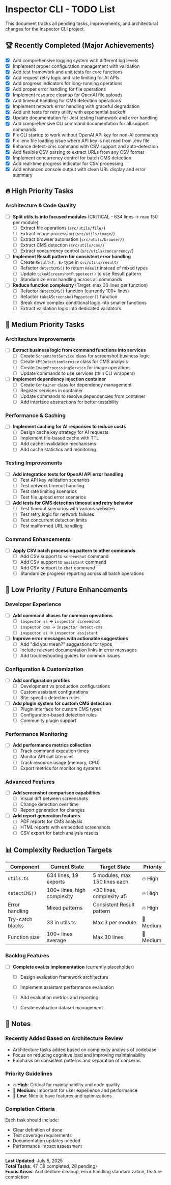 # Inspector CLI - TODO List

This document tracks all pending tasks, improvements, and architectural changes for the Inspector CLI project.

## 🏆 Recently Completed (Major Achievements)

- [x] Add comprehensive logging system with different log levels
- [x] Implement proper configuration management with validation
- [x] Add test framework and unit tests for core functions
- [x] Add request retry logic and rate limiting for AI APIs
- [x] Add progress indicators for long-running operations
- [x] Add proper error handling for file operations
- [x] Implement resource cleanup for OpenAI file uploads
- [x] Add timeout handling for CMS detection operations
- [x] Implement network error handling with graceful degradation
- [x] Add unit tests for retry utility with exponential backoff
- [x] Update documentation for Jest testing framework and error handling
- [x] Add comprehensive CLI command documentation for all support commands
- [x] Fix CLI startup to work without OpenAI API key for non-AI commands
- [x] Fix .env file loading issue where API key is not read from .env file
- [x] Enhance detect-cms command with CSV support and auto-detection
- [x] Add flexible CSV parsing to extract URLs from any CSV format
- [x] Implement concurrency control for batch CMS detection
- [x] Add real-time progress indicator for CSV processing
- [x] Add enhanced console output with clean URL display and error summary

## 🔥 High Priority Tasks

### Architecture & Code Quality
- [ ] **Split utils.ts into focused modules** (CRITICAL - 634 lines → max 150 per module)
  - [ ] Extract file operations (`src/utils/file/`)
  - [ ] Extract image processing (`src/utils/image/`)
  - [ ] Extract browser automation (`src/utils/browser/`)
  - [ ] Extract CMS detection (`src/utils/cms/`)
  - [ ] Extract concurrency control (`src/utils/concurrency/`)

- [ ] **Implement Result pattern for consistent error handling**
  - [ ] Create `Result<T, E>` type in `src/utils/result/`
  - [ ] Refactor `detectCMS()` to return `Result` instead of mixed types
  - [ ] Update `takeAScreenshotPuppeteer()` to use Result pattern
  - [ ] Standardize error handling across all commands

- [ ] **Reduce function complexity** (Target: max 30 lines per function)
  - [ ] Refactor `detectCMS()` function (currently 100+ lines)
  - [ ] Refactor `takeAScreenshotPuppeteer()` function
  - [ ] Break down complex conditional logic into smaller functions
  - [ ] Extract validation logic into dedicated validators

## 🚀 Medium Priority Tasks

### Architecture Improvements
- [ ] **Extract business logic from command functions into services**
  - [ ] Create `ScreenshotService` class for screenshot business logic
  - [ ] Create `CMSDetectionService` class for CMS analysis
  - [ ] Create `ImageProcessingService` for image operations
  - [ ] Update commands to use services (thin CLI wrappers)

- [ ] **Implement dependency injection container**
  - [ ] Create `Container` class for dependency management
  - [ ] Register services in container
  - [ ] Update commands to resolve dependencies from container
  - [ ] Add interface abstractions for better testability

### Performance & Caching
- [ ] **Implement caching for AI responses to reduce costs**
  - [ ] Design cache key strategy for AI requests
  - [ ] Implement file-based cache with TTL
  - [ ] Add cache invalidation mechanisms
  - [ ] Add cache statistics and monitoring

### Testing Improvements
- [ ] **Add integration tests for OpenAI API error handling**
  - [ ] Test API key validation scenarios
  - [ ] Test network timeout handling
  - [ ] Test rate limiting scenarios
  - [ ] Test file upload error scenarios

- [ ] **Add tests for CMS detection timeout and retry behavior**
  - [ ] Test timeout scenarios with various websites
  - [ ] Test retry logic for network failures
  - [ ] Test concurrent detection limits
  - [ ] Test malformed URL handling

### Command Enhancements
- [ ] **Apply CSV batch processing pattern to other commands**
  - [ ] Add CSV support to `screenshot` command
  - [ ] Add CSV support to `assistant` command
  - [ ] Add CSV support to `chat` command
  - [ ] Standardize progress reporting across all batch operations

## 🔧 Low Priority / Future Enhancements

### Developer Experience
- [ ] **Add command aliases for common operations**
  - [ ] `inspector ss` → `inspector screenshot`
  - [ ] `inspector cms` → `inspector detect-cms`
  - [ ] `inspector ai` → `inspector assistant`

- [ ] **Improve error messages with actionable suggestions**
  - [ ] Add "did you mean?" suggestions for typos
  - [ ] Include relevant documentation links in error messages
  - [ ] Add troubleshooting guides for common issues

### Configuration & Customization
- [ ] **Add configuration profiles**
  - [ ] Development vs production configurations
  - [ ] Custom assistant configurations
  - [ ] Site-specific detection rules

- [ ] **Add plugin system for custom CMS detection**
  - [ ] Plugin interface for custom CMS types
  - [ ] Configuration-based detection rules
  - [ ] Community plugin support

### Performance Monitoring
- [ ] **Add performance metrics collection**
  - [ ] Track command execution times
  - [ ] Monitor API call latencies
  - [ ] Track resource usage (memory, CPU)
  - [ ] Export metrics for monitoring systems

### Advanced Features
- [ ] **Add screenshot comparison capabilities**
  - [ ] Visual diff between screenshots
  - [ ] Change detection over time
  - [ ] Report generation for changes

- [ ] **Add report generation features**
  - [ ] PDF reports for CMS analysis
  - [ ] HTML reports with embedded screenshots
  - [ ] CSV export for batch analysis results

## 📊 Complexity Reduction Targets

| Component | Current State | Target State | Priority |
|-----------|---------------|--------------|----------|
| `utils.ts` | 634 lines, 19 exports | 5 modules, max 150 lines each | 🔥 High |
| `detectCMS()` | 100+ lines, high complexity | <30 lines, complexity ≤5 | 🔥 High |
| Error handling | Mixed patterns | Consistent Result pattern | 🔥 High |
| Try-catch blocks | 33 in utils.ts | Max 3 per module | 🚀 Medium |
| Function size | 100+ lines average | Max 30 lines | 🚀 Medium |

### Backlog Features
- [ ] **Complete eval.ts implementation** (currently placeholder)
  - [ ] Design evaluation framework architecture
  - [ ] Implement assistant performance evaluation
  - [ ] Add evaluation metrics and reporting
  - [ ] Create evaluation dataset management


## 📝 Notes

### Recently Added Based on Architecture Review
- Architecture tasks added based on complexity analysis of codebase
- Focus on reducing cognitive load and improving maintainability
- Emphasis on consistent patterns and separation of concerns

### Priority Guidelines
- 🔥 **High**: Critical for maintainability and code quality
- 🚀 **Medium**: Important for user experience and performance  
- 🔧 **Low**: Nice to have features and optimizations

### Completion Criteria
Each task should include:
- Clear definition of done
- Test coverage requirements
- Documentation updates needed
- Performance impact assessment

---

**Last Updated**: July 5, 2025  
**Total Tasks**: 47 (19 completed, 28 pending)  
**Focus Areas**: Architecture cleanup, error handling standardization, feature completion